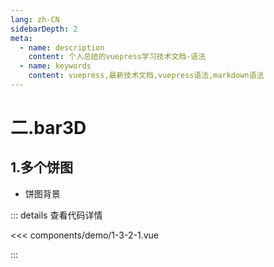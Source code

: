 ```yaml
---
lang: zh-CN
sidebarDepth: 2
meta:
  - name: description
    content: 个人总结的vuepress学习技术文档-语法
  - name: keywords
    content: vuepress,最新技术文档,vuepress语法,markdown语法
---
```


# 二.bar3D

## 1.多个饼图

- 饼图背景

  <Container url="/resume/?type=echarts&name=1-3-2-1.vue" />

::: details 查看代码详情

<<< components/demo/1-3-2-1.vue

:::